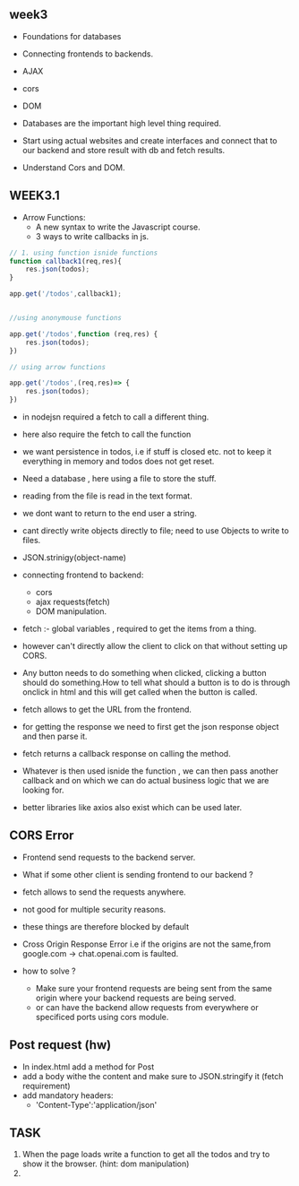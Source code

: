 ## week3

- Foundations for databases
- Connecting frontends to backends.
- AJAX
- cors 
- DOM 

- Databases are the important high level thing required.
- Start using actual websites and create interfaces and connect that to our backend and store result with db and fetch results.
- Understand Cors and DOM.
  

## WEEK3.1

- Arrow Functions:
  - A new syntax to write the Javascript course.
  - 3 ways to write callbacks in js.
```js
// 1. using function isnide functions 
function callback1(req,res){
    res.json(todos);
}

app.get('/todos',callback1);


//using anonymouse functions 

app.get('/todos',function (req,res) {
    res.json(todos);
})

// using arrow functions 

app.get('/todos',(req,res)=> {
    res.json(todos);
})
```
- in nodejsn required a fetch to call a different thing.
- here also require the fetch to call the function
- we want persistence in todos, i.e if stuff is closed etc. not to keep it everything in memory and todos does not get reset.
- Need a database , here using a file to store the stuff.
- reading from the file is read in the text format.
- we dont want to return to the end user a string.
- cant directly write objects directly to file; need to use Objects to write to files.
- JSON.strinigy(object-name)

- connecting frontend to backend:
  - cors
  - ajax requests(fetch)
  - DOM manipulation.

- fetch :- global variables , required to get the items from a thing.

- however can't directly allow the client to click on that without setting up CORS.
- Any button needs to do something when clicked, clicking a button should do something.How to tell what should a button is to do is through onclick in html and this will get called when the button is called.

- fetch allows to get the URL from the frontend.
- for getting the response we need to first get the json response object and then parse it.

- fetch returns a callback response on calling the method.

- Whatever is then used isnide the function , we can then pass another callback and on which we can do actual business logic that we are looking for.

- better libraries like axios also exist which can be used later.

## CORS Error

- Frontend send requests to the backend server.
- What if some other client is sending frontend to our backend ? 
- fetch allows to send the requests anywhere.
- not good for multiple security reasons.
- these things are therefore blocked by default
- Cross Origin Response Error i.e if the origins are not the same,from google.com -> chat.openai.com is faulted.

- how to solve ?
  - Make sure your frontend requests are being sent from the same origin where your backend requests are being served.
  -  or can have the backend allow requests from everywhere or specificed ports using cors module.

## Post request (hw)

- In index.html add a method for Post 
- add a body withe the content and make sure to JSON.stringify it (fetch requirement)
- add mandatory headers:
  - 'Content-Type':'application/json'

## TASK
1. When the page loads write a function to get all the todos and try to show it the browser.
(hint: dom manipulation)
2. 